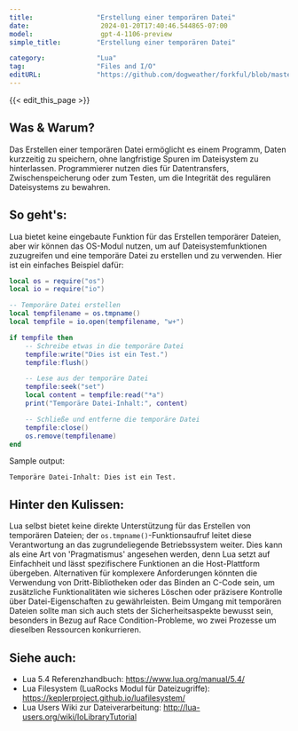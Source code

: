 ```yaml
---
title:                "Erstellung einer temporären Datei"
date:                  2024-01-20T17:40:46.544865-07:00
model:                 gpt-4-1106-preview
simple_title:         "Erstellung einer temporären Datei"

category:             "Lua"
tag:                  "Files and I/O"
editURL:              "https://github.com/dogweather/forkful/blob/master/content/de/lua/creating-a-temporary-file.md"
---
```


{{< edit_this_page >}}

## Was & Warum?
Das Erstellen einer temporären Datei ermöglicht es einem Programm, Daten kurzzeitig zu speichern, ohne langfristige Spuren im Dateisystem zu hinterlassen. Programmierer nutzen dies für Datentransfers, Zwischenspeicherung oder zum Testen, um die Integrität des regulären Dateisystems zu bewahren.

## So geht's:
Lua bietet keine eingebaute Funktion für das Erstellen temporärer Dateien, aber wir können das OS-Modul nutzen, um auf Dateisystemfunktionen zuzugreifen und eine temporäre Datei zu erstellen und zu verwenden. Hier ist ein einfaches Beispiel dafür:

```Lua
local os = require("os")
local io = require("io")

-- Temporäre Datei erstellen
local tempfilename = os.tmpname()
local tempfile = io.open(tempfilename, "w+")

if tempfile then
    -- Schreibe etwas in die temporäre Datei
    tempfile:write("Dies ist ein Test.")
    tempfile:flush()

    -- Lese aus der temporäre Datei
    tempfile:seek("set")
    local content = tempfile:read("*a")
    print("Temporäre Datei-Inhalt:", content)

    -- Schließe und entferne die temporäre Datei
    tempfile:close()
    os.remove(tempfilename)
end
```

Sample output:

```
Temporäre Datei-Inhalt: Dies ist ein Test.
```

## Hinter den Kulissen:
Lua selbst bietet keine direkte Unterstützung für das Erstellen von temporären Dateien; der `os.tmpname()`-Funktionsaufruf leitet diese Verantwortung an das zugrundeliegende Betriebssystem weiter. Dies kann als eine Art von 'Pragmatismus' angesehen werden, denn Lua setzt auf Einfachheit und lässt spezifischere Funktionen an die Host-Plattform übergeben. Alternativen für komplexere Anforderungen könnten die Verwendung von Dritt-Bibliotheken oder das Binden an C-Code sein, um zusätzliche Funktionalitäten wie sicheres Löschen oder präzisere Kontrolle über Datei-Eigenschaften zu gewährleisten. Beim Umgang mit temporären Dateien sollte man sich auch stets der Sicherheitsaspekte bewusst sein, besonders in Bezug auf Race Condition-Probleme, wo zwei Prozesse um dieselben Ressourcen konkurrieren.

## Siehe auch:
- Lua 5.4 Referenzhandbuch: https://www.lua.org/manual/5.4/
- Lua Filesystem (LuaRocks Modul für Dateizugriffe): https://keplerproject.github.io/luafilesystem/
- Lua Users Wiki zur Dateiverarbeitung: http://lua-users.org/wiki/IoLibraryTutorial
